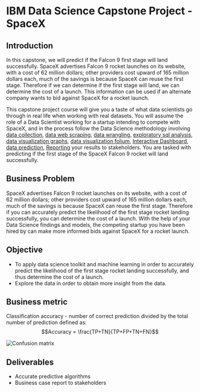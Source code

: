 # IBM Data Science Capstone Project - SpaceX

## Introduction

In this capstone, we will predict if the Falcon 9 first stage will land successfully. SpaceX advertises Falcon 9 rocket launches on its website, with a cost of 62 million dollars; other providers cost upward of 165 million dollars each, much of the savings is because SpaceX can reuse the first stage. Therefore if we can determine if the first stage will land, we can determine the cost of a launch. This information can be used if an alternate company wants to bid against SpaceX for a rocket launch. 

This capstone project course will give you a taste of what data scientists go through in real life when working with real datasets. You will assume the role of a Data Scientist working for a startup intending to compete with SpaceX, and in the process follow the Data Science methodology involving [data collection](https://github.com/elpitta/MyRepository/blob/main/IBM%20Professional%20Data%20Science/10.%20Applied%20Data%20Science%20Capstone/Week%201/Lab's/Data%20Collection%20API.ipynb), [data web scraping](https://github.com/elpitta/MyRepository/blob/main/IBM%20Professional%20Data%20Science/10.%20Applied%20Data%20Science%20Capstone/Week%201/Lab's/Data%20Collection%20with%20Web%20Scraping.ipynb), [data wrangling](https://github.com/elpitta/MyRepository/blob/main/IBM%20Professional%20Data%20Science/10.%20Applied%20Data%20Science%20Capstone/Week%201/Lab's/Data%20wrangling.ipynb), [exploratory sql analysis](https://github.com/elpitta/MyRepository/blob/main/IBM%20Professional%20Data%20Science/10.%20Applied%20Data%20Science%20Capstone/Week%202/Lab's/SQL%20Notebook%20for%20Peer%20Assignment.ipynb), [data visualization graphs](https://github.com/elpitta/MyRepository/blob/main/IBM%20Professional%20Data%20Science/10.%20Applied%20Data%20Science%20Capstone/Week%203/Lab's/Data%20Visualization.ipynb), [data visualization folium](https://github.com/elpitta/MyRepository/blob/main/IBM%20Professional%20Data%20Science/10.%20Applied%20Data%20Science%20Capstone/Week%203/Lab's/Launch%20Sites%20Locations%20Analysis%20with%20Folium.ipynb), [Interactive Dashboard](https://github.com/elpitta/MyRepository/blob/main/IBM%20Professional%20Data%20Science/10.%20Applied%20Data%20Science%20Capstone/Week%203/Lab's/spacex_dash_app.py), [data prediction](https://github.com/elpitta/MyRepository/blob/main/IBM%20Professional%20Data%20Science/10.%20Applied%20Data%20Science%20Capstone/Week%204/Lab's/_Falcon%209%20First%20Stage%20Landing%20Prediction.ipynb), [Reporting]() your results to stakeholders. You are tasked with predicting if the first stage of the SpaceX Falcon 9 rocket will land successfully. 

## Business Problem
SpaceX advertises Falcon 9 rocket launches on its website, with a cost of 62 million dollars; other providers cost upward of 165 million dollars each, much of the savings is because SpaceX can reuse the first stage. Therefore if you can accurately predict the likelihood of the first stage rocket landing successfully, you can determine the cost of a launch. With the help of your Data Science findings and models, the competing startup you have been hired by can make more informed bids against SpaceX for a rocket launch. 

## Objective
- To apply data science toolkit and machine learning in order to accurately predict the likelihood of the first stage rocket landing successfully, and thus determine the cost of a launch.
- Explore the data in order to obtain more insight from the data.

## Business metric
Classification accuracy - number of correct prediction divided by the total number of prediction defined as:
$$Accuracy = \frac{TP+TN}{TP+FP+TN+FN}$$

![Confusion matrix](https://github.com/chuksoo/IBM-Data-Science-Capstone-SpaceX/blob/main/Plots/Confusion%20matrix.PNG)

## Deliverables
- Accurate predictive algorithms
- Business case report to stakeholders


